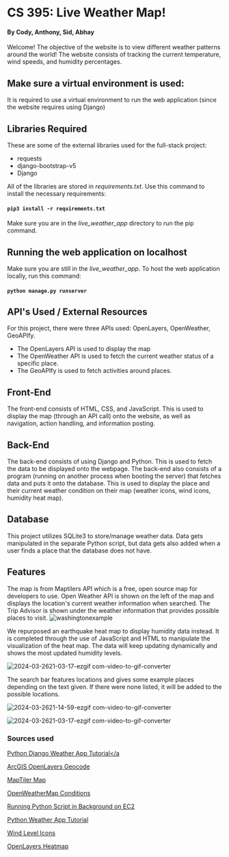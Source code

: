 # CS 395: Live Weather Map!
#### By Cody, Anthony, Sid, Abhay
Welcome! The objective of the website is to view different weather patterns around the world! The website consists of tracking the current temperature, wind speeds, and humidity percentages.

## Make sure a virtual environment is used:
It is required to use a virtual environment to run the web application (since the website requires using Django)

## Libraries Required
These are some of the external libraries used for the full-stack project:
- requests
- django-bootstrap-v5
- Django

All of the libraries are stored in *requirements.txt*. Use this command to install the necessary requirements:
#### `pip3 install -r requirements.txt`

Make sure you are in the *live_weather_app* directory to run the pip command.

## Running the web application on localhost
Make sure you are still in the *live_weather_app*. To host the web application locally, run this command:
#### `python manage.py runserver`

## API's Used / External Resources
For this project, there were three APIs used: OpenLayers, OpenWeather, GeoAPIfy.
- The OpenLayers API is used to display the map
- The OpenWeather API is used to fetch the current weather status of a specific place.
- The GeoAPIfy is used to fetch activities around places.

## Front-End
The front-end consists of HTML, CSS, and JavaScript. This is used to display the map (through an API call) onto the website, as well as navigation, action handling, and information posting.

## Back-End
The back-end consists of using Django and Python. This is used to fetch the data to be displayed onto the webpage. The back-end also consists of a program (running on another process when booting the server) that fetches data and puts it onto the database. This is used to display the place and their current weather condition on their map (weather icons, wind icons, humidity heat map).

## Database
This project utilizes SQLite3 to store/manage weather data. Data gets manipulated in the separate Python script, but data gets also added when a user finds a place that the database does not have.

## Features
The map is from Maptilers API which is a free, open source map for developers to use. Open Weather API is shown on the left of the map and displays the location's current weather information when searched. The Trip Advisor is shown under the weather information that provides possible places to visit.
![washingtonexample](https://github.com/CodyQue/CS-395-Live-Weather-Map/assets/156840927/366753da-ab4c-46bb-9d76-347b718e1994)


We repurposed an earthquake heat map to display humidity data instead. It is completed through the use of JavaScript and HTML to manipulate the visualization of the heat map. The data will keep updating dynamically and shows the most updated humidity levels.

![2024-03-2621-03-17-ezgif com-video-to-gif-converter](https://github.com/CodyQue/CS-395-Live-Weather-Map/assets/156840927/8756c465-54e7-485b-a22e-b2841fea15b6)

The search bar features locations and gives some example places depending on the text given. If there were none listed, it will be added to the possible locations.

![2024-03-2621-14-59-ezgif com-video-to-gif-converter](https://github.com/CodyQue/CS-395-Live-Weather-Map/assets/156840927/33b72265-701e-41f8-bc13-307944ec34ae)

![2024-03-2621-03-17-ezgif com-video-to-gif-converter](https://github.com/CodyQue/CS-395-Live-Weather-Map/assets/156840927/7f08adfe-f6f3-4a47-b66b-8280e9e87085)



### Sources used
<a href="https://thepythoncode.com/article/weather-app-django-openweather-api-using-python">Python Django Weather App Tutorial</a
>
<a href="https://developers.arcgis.com/openlayers/geocode-and-search/#:~:text=There%20is%20no%20direct%20integration%20with%20OpenLayers%20to,Set%20the%20API%20key%20to%20authenticate%20the%20request.">ArcGIS OpenLayers Geocode</a>

<a href="https://cloud.maptiler.com/maps/basic-v2/">MapTiler Map</a>

<a href="https://openweathermap.org/weather-conditions">OpenWeatherMap Conditions</a>

<a href="https://stackoverflow.com/questions/68360214/running-python-script-in-background-ec2">Running Python Script in Background on EC2</a>

<a href="https://www.youtube.com/watch?v=u0oEIqQV_-E&t=10s&ab_channel=ShobiPP">Python Weather App Tutorial</a>

<a href="https://icons8.com/icon/set/wind-level/group-ui">Wind Level Icons</a>

<a href="https://openlayers.org/en/latest/examples/heatmap-earthquakes.html">OpenLayers Heatmap</a>
